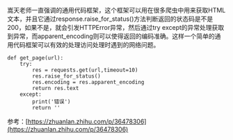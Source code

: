 

嵩天老师一直强调的通用代码框架，这个框架可以用在很多爬虫中用来获取HTML文本，并且它通过response.raise_for_status()方法判断返回的状态码是不是200，如果不是，就会引发HTTPError异常，然后通过try except的异常处理获取到异常，而apparent_encoding则可以使得返回的编码准确。这样一个简单的通用代码框架可以有效的处理访问处理时遇到的网络问题。

```
def get_page(url):
    try:
        res = requests.get(url,timeout=10)
        res.raise_for_status()
        res.encoding = res.apparent_encoding
        return res.text
    except:
        print('错误')
        return ''
```

参考：[https://zhuanlan.zhihu.com/p/36478306](https://zhuanlan.zhihu.com/p/36478306)
